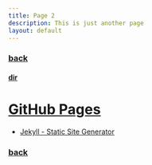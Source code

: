 ```yaml
---
title: Page 2
description: This is just another page
layout: default
---
```


### [back](./)
#### [dir](/)

# [GitHub Pages](https://pages.github.com/)

- [Jekyll - Static Site Generator](
   https://www.youtube.com/watch?v=T1itpPvFWHI&list=PLLAZ4kZ9dFpOPV5C5Ay0pHaa0RJFhcmcB
  )
  
### [back](./)

